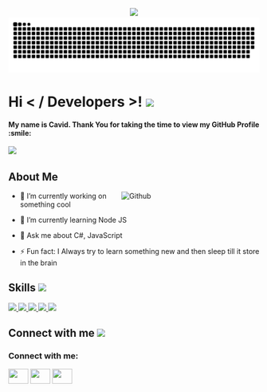 <p align="center">
    <div align="center"><img width="1000" src="https://encrypted-tbn0.gstatic.com/images?q=tbn:ANd9GcQIoe7iNMTw3evAWcJWf7_oNrYCZ5fpGu2ZDy0mVh0_Iw&s"></div>
    <div align="center" dir="auto">
      <a href="https://" rel="nofollow">
      <img src="https://github.com/1999AZZAR/1999AZZAR/raw/main/resources/img/grid-snake.svg" alt="snake" style="max-width: 100%;"></a>
    </div>
</p>

<h1> Hi < / Developers >! <img src = "https://raw.githubusercontent.com/MartinHeinz/MartinHeinz/master/wave.gif" width = 30px></h1> 

<h4>My name is Cavid. Thank You for taking the time to view my GitHub Profile :smile:</h4>

![](https://komarev.com/ghpvc/?username=Taghiev&style=for-the-badge)
<h2> About Me </h2>

<img width="55%" align="right" alt="Github" src="https://camo.githubusercontent.com/1c599fd918f649ead173975ee0cb6ce72c47d2765e2813f608f7282a74407e26/68747470733a2f2f6d656469612e67697068792e636f6d2f6d656469612f38333648694a633770677a7938694e58436e2f67697068792e676966" />
    


- 🔭 I’m currently working on something cool 
  
- 🌱 I’m currently learning Node JS
  
- 💬 Ask me about C#, JavaScript
  
- ⚡ Fun fact: I Always try to learn something new and then sleep till it store in the brain

<h2> Skills <img src = "https://media2.giphy.com/media/QssGEmpkyEOhBCb7e1/giphy.gif?cid=ecf05e47a0n3gi1bfqntqmob8g9aid1oyj2wr3ds3mg700bl&rid=giphy.gif" width = 32px> </h2>
<a href=><img width ='32px' src ='https://cnglobal.com.au/wp-content/uploads/2021/09/csharp_original_logo_icon_146578.png'> </a>
<a href=><img width ='32px' src ='https://upload.wikimedia.org/wikipedia/commons/thumb/7/7d/Microsoft_.NET_logo.svg/2048px-Microsoft_.NET_logo.svg.png'> </a>
<a href=><img width ='32px' src ='https://raw.githubusercontent.com/rahulbanerjee26/githubAboutMeGenerator/main/icons/javascript.svg'> </a>
<a href=><img width ='32px' src ='https://raw.githubusercontent.com/rahulbanerjee26/githubAboutMeGenerator/main/icons/css.svg'> </a>
<a href=><img width ='32px' src ='https://raw.githubusercontent.com/rahulbanerjee26/githubAboutMeGenerator/main/icons/html.svg'> </a>
   


    
<h2> Connect with me <img src='https://raw.githubusercontent.com/ShahriarShafin/ShahriarShafin/main/Assets/handshake.gif' width="100px"> </h2>
<h3 align="left">Connect with me:</h3>
<p align="left">
  <a href="https://www.linkedin.com/in/javidtaghiev/" target="blank"><img align="center"
      src="https://raw.githubusercontent.com/rahuldkjain/github-profile-readme-generator/master/src/images/icons/Social/linked-in-alt.svg"
      alt="" height="30" width="40" /></a>
  <a href="https://www.facebook.com/tagh1zade/" target="blank"><img align="center"
      src="https://raw.githubusercontent.com/rahuldkjain/github-profile-readme-generator/master/src/images/icons/Social/facebook.svg"
      alt="" height="30" width="40" /></a>
  <a href="https://www.instagram.com/jaweedtaghi/" target="blank"><img align="center"
      src="https://raw.githubusercontent.com/rahuldkjain/github-profile-readme-generator/master/src/images/icons/Social/instagram.svg"
      alt="" height="30" width="40" /></a>
</p>
